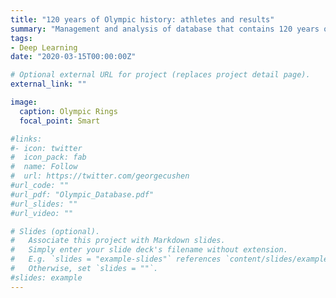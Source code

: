 ```yaml
---
title: "120 years of Olympic history: athletes and results"
summary: "Management and analysis of database that contains 120 years of olympic games' data"
tags:
- Deep Learning
date: "2020-03-15T00:00:00Z"

# Optional external URL for project (replaces project detail page).
external_link: ""

image: 
  caption: Olympic Rings
  focal_point: Smart

#links:
#- icon: twitter
#  icon_pack: fab
#  name: Follow
#  url: https://twitter.com/georgecushen
#url_code: ""
#url_pdf: "Olympic_Database.pdf"
#url_slides: ""
#url_video: ""

# Slides (optional).
#   Associate this project with Markdown slides.
#   Simply enter your slide deck's filename without extension.
#   E.g. `slides = "example-slides"` references `content/slides/example-slides.md`.
#   Otherwise, set `slides = ""`.
#slides: example
---
```


 

